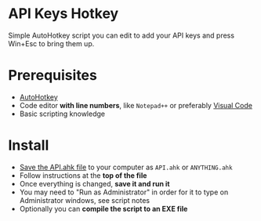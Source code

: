 # API Keys Hotkey 
Simple AutoHotkey script you can edit to add your API keys and press Win+Esc to bring them up.

# Prerequisites
-  [AutoHotkey](https://www.autohotkey.com/)
- Code editor **with line numbers**, like `Notepad++` or preferably [Visual Code](https://code.visualstudio.com/)
- Basic scripting knowledge

# Install
-  [Save the API.ahk file](https://raw.githubusercontent.com/asheroto/api-keys-hotkey/master/API.ahk) to your computer as `API.ahk` or `ANYTHING.ahk`
- Follow instructions at the **top of the file**
- Once everything is changed, **save it and run it**
- You may need to "Run as Administrator" in order for it to type on Administrator windows, see script notes
- Optionally you can **compile the script to an EXE file**